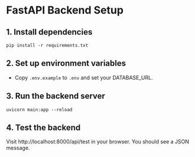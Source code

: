 # FastAPI Backend Setup

## 1. Install dependencies
```
pip install -r requirements.txt
```

## 2. Set up environment variables
- Copy `.env.example` to `.env` and set your DATABASE_URL.

## 3. Run the backend server
```
uvicorn main:app --reload
```

## 4. Test the backend
Visit http://localhost:8000/api/test in your browser. You should see a JSON message. 